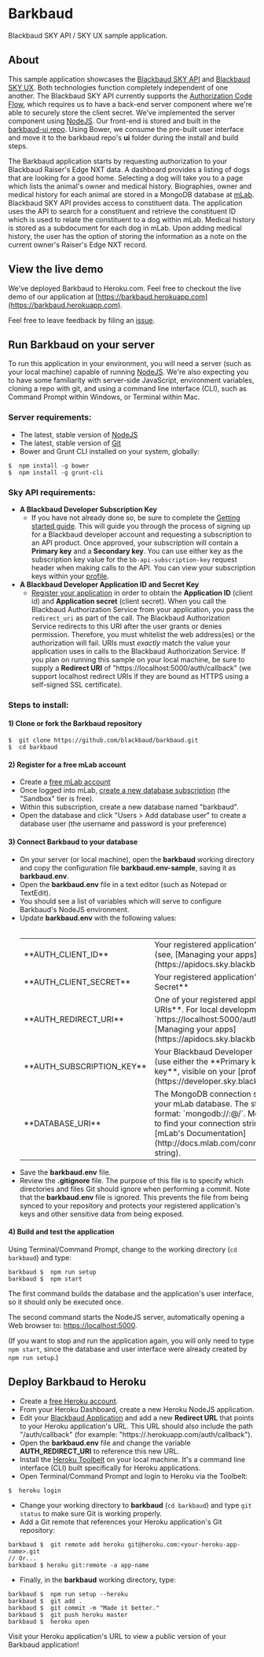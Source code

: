 # Barkbaud

Blackbaud SKY API / SKY UX sample application.

## About

This sample application showcases the [Blackbaud SKY API](https://developer.sky.blackbaud.com/) and [Blackbaud SKY UX](http://skyux.developer.blackbaud.com/). Both technologies function completely independent of one another.  The Blackbaud SKY API currently supports the [Authorization Code Flow](http://apidocs.sky.blackbaud.com/docs/authorization/auth-code-flow/), which requires us to have a back-end server component where we're able to securely store the client secret. We've implemented the server component using [NodeJS](https://nodejs.org/).  Our front-end is stored and built in the [barkbaud-ui repo](https://github.com/blackbaud/barkbaud-ui). Using Bower, we consume the pre-built user interface and move it to the barkbaud repo's **ui** folder during the install and build steps.

The Barkbaud application starts by requesting authorization to your Blackbaud Raiser's Edge NXT data. A dashboard provides a listing of dogs that are looking for a good home. Selecting a dog will take you to a page which lists the animal's owner and medical history. Biographies, owner and medical history for each animal are stored in a MongoDB database at [mLab](https://www.mlab.com). Blackbaud SKY API provides access to constituent data. The application uses the API to search for a constituent and retrieve the constituent ID which is used to relate the constituent to a dog within mLab. Medical history is stored as a subdocument for each dog in mLab. Upon adding medical history, the user has the option of storing the information as a note on the current owner's Raiser's Edge NXT record.

## View the live demo

We've deployed Barkbaud to Heroku.com. Feel free to checkout the live demo of our application at [https://barkbaud.herokuapp.com](https://barkbaud.herokuapp.com).

Feel free to leave feedback by filing an [issue](https://github.com/blackbaud/barkbaud/issues).

## Run Barkbaud on your server

To run this application in your environment, you will need a server (such as your local machine) capable of running [NodeJS](https://nodejs.org/). We're also expecting you to have some familiarity with server-side JavaScript, environment variables, cloning a repo with git, and using a command line interface (CLI), such as Command Prompt within Windows, or Terminal within Mac.

### Server requirements:

- The latest, stable version of [NodeJS](https://nodejs.org/)
- The latest, stable version of [Git](https://git-scm.com/)
- Bower and Grunt CLI installed on your system, globally:
```
$  npm install -g bower
$  npm install -g grunt-cli
```

### Sky API requirements:

- **A Blackbaud Developer Subscription Key**
    - If you have not already done so, be sure to complete the [Getting started guide](https://apidocs.sky.blackbaud.com/docs/getting-started/).  This will guide you through the process of signing up for a Blackbaud developer account and requesting a subscription to an API product.  Once approved, your subscription will contain a **Primary key** and a **Secondary key**.  You can use either key as the subscription key value for the `bb-api-subscription-key` request header when making calls to the API. You can view your subscription keys within your [profile](https://developer.sky.blackbaud.com/developer). 
- **A Blackbaud Developer Application ID and Secret Key**
    -  [Register your application](https://developerapp.sky.blackbaud.com/applications) in order to obtain the **Application ID** (client id) and **Application secret** (client secret).  When you call the Blackbaud Authorization Service from your application, you pass the `redirect_uri` as part of the call. The Blackbaud Authorization Service redirects to this URI after the user grants or denies permission. Therefore, you must whitelist the web address(es) or the authorization will fail. URIs must _exactly_ match the value your application uses in calls to the Blackbaud Authorization Service. If you plan on running this sample on your local machine, be sure to supply a **Redirect URI** of "https://localhost:5000/auth/callback" (we support localhost redirect URIs if they are bound as HTTPS using a self-signed SSL certificate).

### Steps to install:

#### 1)  Clone or fork the Barkbaud repository

```
$  git clone https://github.com/blackbaud/barkbaud.git
$  cd barkbaud
```

#### 2)  Register for a free mLab account
- Create a [free mLab account](https://mlab.com/signup/)
- Once logged into mLab, [create a new database subscription](http://docs.mlab.com/#create-sub) (the "Sandbox" tier is free). 
- Within this subscription, create a new database named "barkbaud".
- Open the database and click "Users > Add database user" to create a database user (the username and password is your preference)

#### 3)  Connect Barkbaud to your database

- On your server (or local machine), open the **barkbaud** working directory and copy the configuration file **barkbaud.env-sample**, saving it as **barkbaud.env**.  
- Open the **barkbaud.env** file in a text editor (such as Notepad or TextEdit). 
- You should see a list of variables which will serve to configure Barkbaud's NodeJS environment.
- Update **barkbaud.env** with the following values:<br><br>
    <table>
    <tr>
        <td>**AUTH_CLIENT_ID**</td>
        <td>Your registered application's **Application ID** (see, [Managing your apps](https://apidocs.sky.blackbaud.com/docs/apps/))</td>
    </tr>
    <tr>
        <td>**AUTH_CLIENT_SECRET**</td>
        <td>Your registered application's **Application Secret**</td>
    </tr>
    <tr>
        <td>**AUTH_REDIRECT_URI**</td>
        <td>One of your registered application's **Redirect URIs**. For local development, use `https://localhost:5000/auth/callback` (see, [Managing your apps](https://apidocs.sky.blackbaud.com/docs/apps/)).</td>
    </tr>
    <tr>
        <td>**AUTH_SUBSCRIPTION_KEY**</td>
        <td>Your Blackbaud Developer **Subscription Key** (use either the **Primary key** or **Secondary key**, visible on your [profile](https://developer.sky.blackbaud.com/developer))</td>
    </tr>
    <tr>
        <td>**DATABASE_URI**</td>
        <td>The MongoDB connection string, which points to your mLab database. The string should follow this format: `mongodb://<dbuser>:<dbpassword>@<dbaddress>/<dbname>`. More details about how to find your connection string can be found at [mLab's Documentation](http://docs.mlab.com/connecting/#connect-string).</td>
    </tr>
    </table>
- Save the **barkbaud.env** file. 
- Review the **.gitignore** file.  The purpose of this file is to specify which directories and files Git should ignore when performing a commit. Note that the **barkbaud.env** file is ignored. This prevents the file from being synced to your repository and protects your registered application's keys and other sensitive data from being exposed.

#### 4)  Build and test the application

Using Terminal/Command Prompt, change to the working directory (`cd barkbaud`) and type:

```
barkbaud $  npm run setup
barkbaud $  npm start
```

The first command builds the database and the application's user interface, so it should only be executed once.

The second command starts the NodeJS server, automatically opening a Web browser to: [https://localhost:5000](https://localhost:5000).

(If you want to stop and run the application again, you will only need to type `npm start`, since the database and user interface were already created by `npm run setup`.)

## Deploy Barkbaud to Heroku

- Create a [free Heroku account](https://signup.heroku.com/login).
- From your Heroku Dashboard, create a new Heroku NodeJS application.
- Edit your [Blackbaud Application](https://developerapp.sky.blackbaud.com/applications) and add a new **Redirect URL** that points to your Heroku application's URL. This URL should also include the path "/auth/callback" (for example: "https://<your-heroku-app-name>.herokuapp.com/auth/callback").
- Open the **barkbaud.env** file and change the variable **AUTH_REDIRECT_URI** to reference this new URL.
- Install the [Heroku Toolbelt](https://toolbelt.heroku.com/) on your local machine. It's a command line interface (CLI) built specifically for Heroku applications.
- Open Terminal/Command Prompt and login to Heroku via the Toolbelt: 

```
$  heroku login
```

- Change your working directory to **barkbaud** (`cd barkbaud`) and type `git status` to make sure Git is working properly.
- Add a Git remote that references your Heroku application's Git repository: 

```
barkbaud $  git remote add heroku git@heroku.com:<your-heroku-app-name>.git
// Or...
barkbaud $ heroku git:remote -a app-name
```

- Finally, in the **barkbaud** working directory, type:

```
barkbaud $  npm run setup --heroku
barkbaud $  git add .
barkbaud $  git commit -m "Made it better."
barkbaud $  git push heroku master
barkbaud $  heroku open
```
Visit your Heroku application's URL to view a public version of your Barkbaud application!